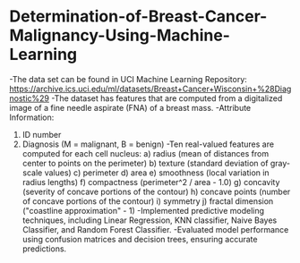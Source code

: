 # Determination-of-Breast-Cancer-Malignancy-Using-Machine-Learning


-The data set can be found in UCI Machine Learning Repository:  https://archive.ics.uci.edu/ml/datasets/Breast+Cancer+Wisconsin+%28Diagnostic%29
-The dataset has features that are computed from a digitalized image of a fine needle aspirate (FNA) of a breast mass.
-Attribute Information:
1) ID number
2) Diagnosis (M = malignant, B = benign)
-Ten real-valued features are computed for each cell nucleus:
a) radius (mean of distances from center to points on the perimeter)
b) texture (standard deviation of gray-scale values)
c) perimeter
d) area
e) smoothness (local variation in radius lengths)
f) compactness (perimeter^2 / area - 1.0)
g) concavity (severity of concave portions of the contour)
h) concave points (number of concave portions of the contour)
i) symmetry
j) fractal dimension ("coastline approximation" - 1)
-Implemented predictive modeling techniques, including Linear Regression, KNN classifier, Naive Bayes Classifier, and Random Forest
Classifier.
-Evaluated model performance using confusion matrices and decision trees, ensuring accurate predictions.






